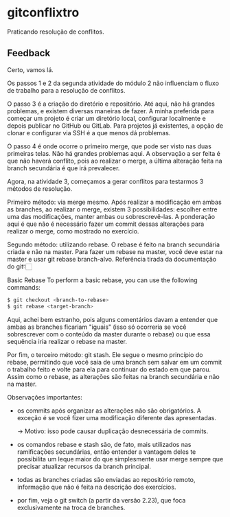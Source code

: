 # gitconflixtro

Praticando resolução de conflitos.

## Feedback

Certo, vamos lá.

Os passos 1 e 2 da segunda atividade do módulo 2 não influenciam o fluxo de trabalho para a resolução de conflitos.

O passo 3 é a criação do diretório e repositório. Até aqui, não há grandes problemas, e existem diversas maneiras de fazer. A minha preferida para começar um projeto é criar um diretório local, configurar localmente e depois publicar no GitHub ou GitLab. Para projetos já existentes, a opção de clonar e configurar via SSH é a que menos dá problemas.

O passo 4 é onde ocorre o primeiro merge, que pode ser visto nas duas primeiras telas. Não há grandes problemas aqui. A observação a ser feita é que não haverá conflito, pois ao realizar o merge, a última alteração feita na branch secundária é que irá prevalecer.

Agora, na atividade 3, começamos a gerar conflitos para testarmos 3 métodos de resolução.

Primeiro método: via merge mesmo. Após realizar a modificação em ambas as branches, ao realizar o merge, existem 3 possibilidades: escolher entre uma das modificações, manter ambas ou sobrescrevê-las. A ponderação aqui é que não é necessário fazer um commit dessas alterações para realizar o merge, como mostrado no exercício.

Segundo método: utilizando rebase. O rebase é feito na branch secundária criada e não na master. Para fazer um rebase na master, você deve estar na master e usar git rebase branch-alvo. Referência tirada da documentação do git👇🏻

Basic Rebase
To perform a basic rebase, you can use the following commands:
```bash
$ git checkout <branch-to-rebase>
$ git rebase <target-branch>
```

Aqui, achei bem estranho, pois alguns comentários davam a entender que ambas as branches ficariam "iguais" (isso só ocorreria se você sobrescrever com o conteúdo da master durante o rebase) ou que essa sequência iria realizar o rebase na master.

Por fim, o terceiro método: git stash. Ele segue o mesmo princípio do rebase, permitindo que você saia de uma branch sem salvar em um commit o trabalho feito e volte para ela para continuar do estado em que parou. Assim como o rebase, as alterações são feitas na branch secundária e não na master.

Observações importantes:

- os commits após organizar as alterações não são obrigatórios. A exceção é se você fizer uma modificação diferente das apresentadas.

    → Motivo: isso pode causar duplicação desnecessária de commits.

- os comandos rebase e stash são, de fato, mais utilizados nas ramificações secundárias, então entender a vantagem deles te possibilita um leque maior do que simplesmente usar merge sempre que precisar atualizar recursos da branch principal.

- todas as branches criadas são enviadas ao repositório remoto, informação que não é feita na descrição dos exercícios.

- por fim, veja o git switch (a partir da versão 2.23), que foca exclusivamente na troca de branches.
